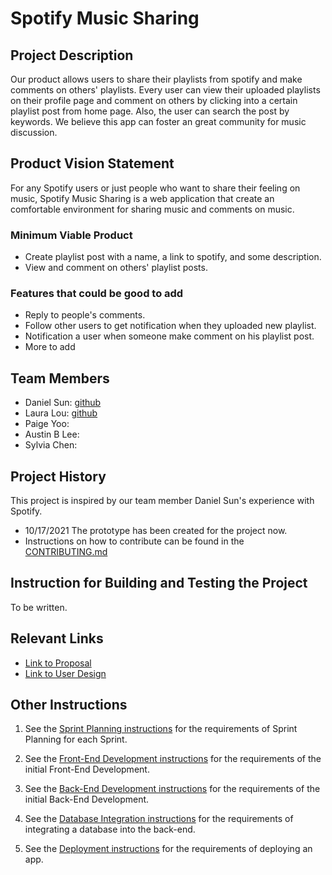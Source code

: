 # Spotify Music Sharing

## Project Description

Our product allows users to share their playlists from spotify and make comments on others' playlists. Every user can view their uploaded playlists on their profile page and comment on others by clicking into a certain playlist post from home page. Also, the user can search the post by keywords. We believe this app can foster an great community for music discussion.

## Product Vision Statement

For any Spotify users or just people who want to share their feeling on music, Spotify Music Sharing is a web application that create an comfortable environment for sharing music and comments on music.

### Minimum Viable Product

- Create playlist post with a name, a link to spotify, and some description.
- View and comment on others' playlist posts.

### Features that could be good to add

- Reply to people's comments.
- Follow other users to get notification when they uploaded new playlist.
- Notification a user when someone make comment on his playlist post.
- More to add

## Team Members

- Daniel Sun: [github](https://github.com/DanielS511)
- Laura Lou: [github](https://github.com/wentinglou)
- Paige Yoo:
- Austin B Lee:
- Sylvia Chen:

## Project History

This project is inspired by our team member Daniel Sun's experience with Spotify.

- 10/17/2021 The prototype has been created for the project now.
- Instructions on how to contribute can be found in the [CONTRIBUTING.md](https://github.com/software-students-fall2021/project-setup-wschowa-uniform/blob/master/CONTRIBUTING.md)

## Instruction for Building and Testing the Project

To be written.

## Relevant Links

- [Link to Proposal](https://github.com/software-students-fall2021/project-proposal-daniel-sun)
- [Link to User Design](https://github.com/software-students-fall2021/user-experience-design-wschowa-uniform)

## Other Instructions

1. See the [Sprint Planning instructions](instructions-1b-sprint-planning.md) for the requirements of Sprint Planning for each Sprint.

1. See the [Front-End Development instructions](./instructions-2-front-end.md) for the requirements of the initial Front-End Development.

1. See the [Back-End Development instructions](./instructions-3-back-end.md) for the requirements of the initial Back-End Development.

1. See the [Database Integration instructions](./instructions-4-database.md) for the requirements of integrating a database into the back-end.

1. See the [Deployment instructions](./instructions-5-deployment.md) for the requirements of deploying an app.
